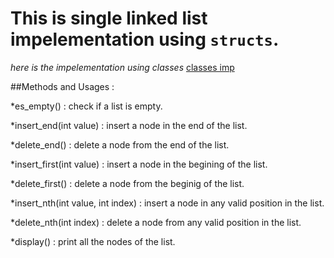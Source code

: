 # This is **single linked list** impelementation using `structs`.
*here is the impelementation using classes* [classes imp](https://github.com/AbdelrahmanShaheen/DataStructures_Imp/tree/master/LinkedList/SingleLL)

##Methods and Usages :

*es_empty() : check if a list is empty.

*insert_end(int value) : insert a node in the end of the list.

*delete_end() : delete a node from the end of the list.

*insert_first(int value) : insert a node in the begining of the list.

*delete_first() : delete a node from the beginig of the list.

*insert_nth(int value, int index) : insert a node in any valid position in the list.

*delete_nth(int index) : delete a node from any valid position in the list. 

*display() : print all the nodes of the list.